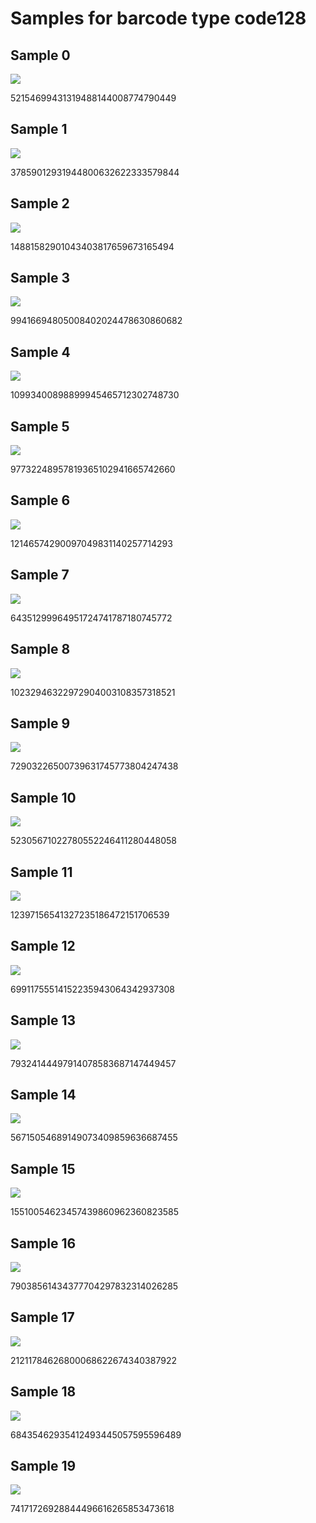 # Samples for barcode type code128

## Sample 0
![](0.png)

52154699431319488144008774790449

## Sample 1
![](1.png)

37859012931944800632622333579844

## Sample 2
![](2.png)

14881582901043403817659673165494

## Sample 3
![](3.png)

99416694805008402024478630860682

## Sample 4
![](4.png)

10993400898899945465712302748730

## Sample 5
![](5.png)

97732248957819365102941665742660

## Sample 6
![](6.png)

12146574290097049831140257714293

## Sample 7
![](7.png)

64351299964951724741787180745772

## Sample 8
![](8.png)

10232946322972904003108357318521

## Sample 9
![](9.png)

72903226500739631745773804247438

## Sample 10
![](10.png)

52305671022780552246411280448058

## Sample 11
![](11.png)

12397156541327235186472151706539

## Sample 12
![](12.png)

69911755514152235943064342937308

## Sample 13
![](13.png)

79324144497914078583687147449457

## Sample 14
![](14.png)

56715054689149073409859636687455

## Sample 15
![](15.png)

15510054623457439860962360823585

## Sample 16
![](16.png)

79038561434377704297832314026285

## Sample 17
![](17.png)

21211784626800068622674340387922

## Sample 18
![](18.png)

68435462935412493445057595596489

## Sample 19
![](19.png)

74171726928844496616265853473618

